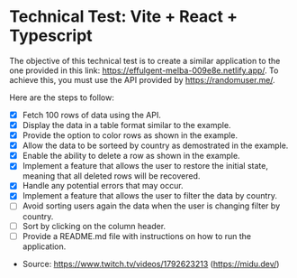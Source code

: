 
# Technical Test: Vite + React + Typescript

The objective of this technical test is to create a similar application to the one provided in this link: https://effulgent-melba-009e8e.netlify.app/. To achieve this, you must use the API provided by https://randomuser.me/.

Here are the steps to follow:

- [x] Fetch 100 rows of data using the API.
- [x] Display the data in a table format similar to the example.
- [x] Provide the option to color rows as shown in the example.
- [x] Allow the data to be sorteed by country as demostrated in the example.
- [x] Enable the ability to delete a row as shown in the example.
- [x] Implement a feature that allows the user to restore the initial state, meaning that all deleted rows will be recovered.
- [x] Handle any potential errors that may occur.
- [x] Implement a feature that allows the user to filter the data by country.
- [ ] Avoid sorting users again the data when the user is changing filter by country.
- [ ] Sort by clicking on the column header.
- [ ] Provide a README.md file with instructions on how to run the application.

* Source: https://www.twitch.tv/videos/1792623213 (https://midu.dev/)